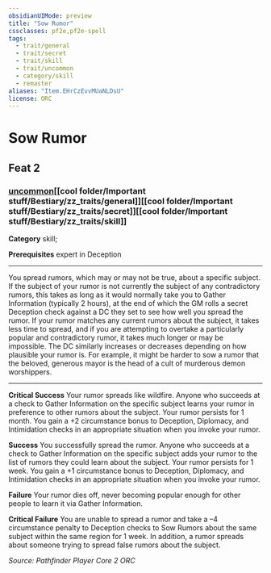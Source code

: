 ```yaml
---
obsidianUIMode: preview
title: "Sow Rumor"
cssclasses: pf2e,pf2e-spell
tags:
  - trait/general
  - trait/secret
  - trait/skill
  - trait/uncommon
  - category/skill
  - remaster
aliases: "Item.EHrCzEvvMUaNLDsU"
license: ORC
---
```

# Sow Rumor
## Feat 2
### [uncommon](cool%20folder/Important%20stuff/Bestiary/zz_traits/uncommon.md "Uncommon Rarity Trait")[[cool folder/Important stuff/Bestiary/zz_traits/general]][[cool folder/Important stuff/Bestiary/zz_traits/secret]][[cool folder/Important stuff/Bestiary/zz_traits/skill]]

**Category** skill; 



**Prerequisites** expert in Deception
* * *
You spread rumors, which may or may not be true, about a specific subject. If the subject of your rumor is not currently the subject of any contradictory rumors, this takes as long as it would normally take you to Gather Information (typically 2 hours), at the end of which the GM rolls a secret Deception check against a DC they set to see how well you spread the rumor. If your rumor matches any current rumors about the subject, it takes less time to spread, and if you are attempting to overtake a particularly popular and contradictory rumor, it takes much longer or may be impossible. The DC similarly increases or decreases depending on how plausible your rumor is. For example, it might be harder to sow a rumor that the beloved, generous mayor is the head of a cult of murderous demon worshippers.

* * *

**Critical Success** Your rumor spreads like wildfire. Anyone who succeeds at a check to Gather Information on the specific subject learns your rumor in preference to other rumors about the subject. Your rumor persists for 1 month. You gain a +2 circumstance bonus to Deception, Diplomacy, and Intimidation checks in an appropriate situation when you invoke your rumor.

**Success** You successfully spread the rumor. Anyone who succeeds at a check to Gather Information on the specific subject adds your rumor to the list of rumors they could learn about the subject. Your rumor persists for 1 week. You gain a +1 circumstance bonus to Deception, Diplomacy, and Intimidation checks in an appropriate situation when you invoke your rumor.

**Failure** Your rumor dies off, never becoming popular enough for other people to learn it via Gather Information.

**Critical Failure** You are unable to spread a rumor and take a –4 circumstance penalty to Deception checks to Sow Rumors about the same subject within the same region for 1 week. In addition, a rumor spreads about someone trying to spread false rumors about the subject.

*Source: Pathfinder Player Core 2*
*ORC*